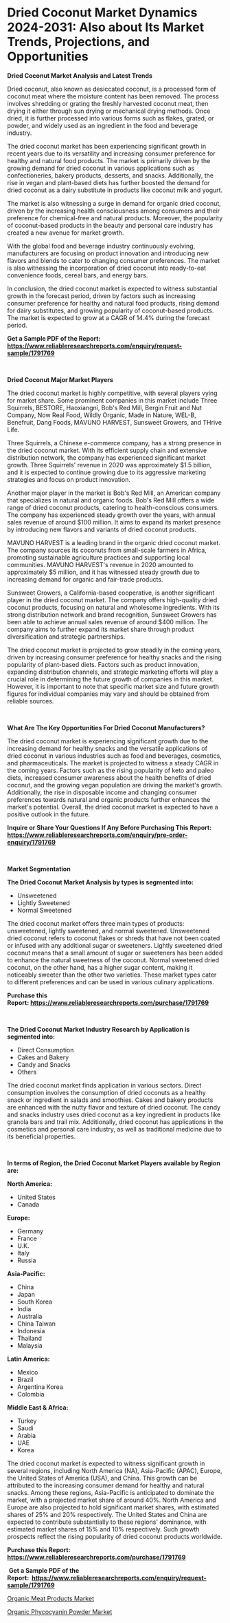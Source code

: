 <p><h1>Dried Coconut Market Dynamics 2024-2031: Also about Its Market Trends, Projections, and Opportunities</h1></p><p><strong>Dried Coconut Market Analysis and Latest Trends</strong></p>
<p><p>Dried coconut, also known as desiccated coconut, is a processed form of coconut meat where the moisture content has been removed. The process involves shredding or grating the freshly harvested coconut meat, then drying it either through sun drying or mechanical drying methods. Once dried, it is further processed into various forms such as flakes, grated, or powder, and widely used as an ingredient in the food and beverage industry.</p><p>The dried coconut market has been experiencing significant growth in recent years due to its versatility and increasing consumer preference for healthy and natural food products. The market is primarily driven by the growing demand for dried coconut in various applications such as confectioneries, bakery products, desserts, and snacks. Additionally, the rise in vegan and plant-based diets has further boosted the demand for dried coconut as a dairy substitute in products like coconut milk and yogurt.</p><p>The market is also witnessing a surge in demand for organic dried coconut, driven by the increasing health consciousness among consumers and their preference for chemical-free and natural products. Moreover, the popularity of coconut-based products in the beauty and personal care industry has created a new avenue for market growth.</p><p>With the global food and beverage industry continuously evolving, manufacturers are focusing on product innovation and introducing new flavors and blends to cater to changing consumer preferences. The market is also witnessing the incorporation of dried coconut into ready-to-eat convenience foods, cereal bars, and energy bars.</p><p>In conclusion, the dried coconut market is expected to witness substantial growth in the forecast period, driven by factors such as increasing consumer preference for healthy and natural food products, rising demand for dairy substitutes, and growing popularity of coconut-based products. The market is expected to grow at a CAGR of 14.4% during the forecast period.</p></p>
<p><strong>Get a Sample PDF of the Report:&nbsp; <a href="https://www.reliableresearchreports.com/enquiry/request-sample/1791769">https://www.reliableresearchreports.com/enquiry/request-sample/1791769</a></strong></p>
<p>&nbsp;</p>
<p><strong>Dried Coconut Major Market Players</strong></p>
<p><p>The dried coconut market is highly competitive, with several players vying for market share. Some prominent companies in this market include Three Squirrels, BESTORE, Haoxiangni, Bob's Red Mill, Bergin Fruit and Nut Company, Now Real Food, Wildly Organic, Made in Nature, WEL-B, Benefruit, Dang Foods, MAVUNO HARVEST, Sunsweet Growers, and THrive Life.</p><p>Three Squirrels, a Chinese e-commerce company, has a strong presence in the dried coconut market. With its efficient supply chain and extensive distribution network, the company has experienced significant market growth. Three Squirrels' revenue in 2020 was approximately $1.5 billion, and it is expected to continue growing due to its aggressive marketing strategies and focus on product innovation.</p><p>Another major player in the market is Bob's Red Mill, an American company that specializes in natural and organic foods. Bob's Red Mill offers a wide range of dried coconut products, catering to health-conscious consumers. The company has experienced steady growth over the years, with annual sales revenue of around $100 million. It aims to expand its market presence by introducing new flavors and variants of dried coconut products.</p><p>MAVUNO HARVEST is a leading brand in the organic dried coconut market. The company sources its coconuts from small-scale farmers in Africa, promoting sustainable agriculture practices and supporting local communities. MAVUNO HARVEST's revenue in 2020 amounted to approximately $5 million, and it has witnessed steady growth due to increasing demand for organic and fair-trade products.</p><p>Sunsweet Growers, a California-based cooperative, is another significant player in the dried coconut market. The company offers high-quality dried coconut products, focusing on natural and wholesome ingredients. With its strong distribution network and brand recognition, Sunsweet Growers has been able to achieve annual sales revenue of around $400 million. The company aims to further expand its market share through product diversification and strategic partnerships.</p><p>The dried coconut market is projected to grow steadily in the coming years, driven by increasing consumer preference for healthy snacks and the rising popularity of plant-based diets. Factors such as product innovation, expanding distribution channels, and strategic marketing efforts will play a crucial role in determining the future growth of companies in this market. However, it is important to note that specific market size and future growth figures for individual companies may vary and should be obtained from reliable sources.</p></p>
<p>&nbsp;</p>
<p><strong>What Are The Key Opportunities For Dried Coconut Manufacturers?</strong></p>
<p><p>The dried coconut market is experiencing significant growth due to the increasing demand for healthy snacks and the versatile applications of dried coconut in various industries such as food and beverages, cosmetics, and pharmaceuticals. The market is projected to witness a steady CAGR in the coming years. Factors such as the rising popularity of keto and paleo diets, increased consumer awareness about the health benefits of dried coconut, and the growing vegan population are driving the market's growth. Additionally, the rise in disposable income and changing consumer preferences towards natural and organic products further enhances the market's potential. Overall, the dried coconut market is expected to have a positive outlook in the future.</p></p>
<p><strong>Inquire or Share Your Questions If Any Before Purchasing This Report: <a href="https://www.reliableresearchreports.com/enquiry/pre-order-enquiry/1791769">https://www.reliableresearchreports.com/enquiry/pre-order-enquiry/1791769</a></strong></p>
<p>&nbsp;</p>
<p><strong>Market Segmentation</strong></p>
<p><strong>The Dried Coconut Market Analysis by types is segmented into:</strong></p>
<p><ul><li>Unsweetened</li><li>Lightly Sweetened</li><li>Normal Sweetened</li></ul></p>
<p><p>The dried coconut market offers three main types of products: unsweetened, lightly sweetened, and normal sweetened. Unsweetened dried coconut refers to coconut flakes or shreds that have not been coated or infused with any additional sugar or sweeteners. Lightly sweetened dried coconut means that a small amount of sugar or sweeteners has been added to enhance the natural sweetness of the coconut. Normal sweetened dried coconut, on the other hand, has a higher sugar content, making it noticeably sweeter than the other two varieties. These market types cater to different preferences and can be used in various culinary applications.</p></p>
<p><strong>Purchase this Report:&nbsp;<a href="https://www.reliableresearchreports.com/purchase/1791769">https://www.reliableresearchreports.com/purchase/1791769</a></strong></p>
<p>&nbsp;</p>
<p><strong>The Dried Coconut Market Industry Research by Application is segmented into:</strong></p>
<p><ul><li>Direct Consumption</li><li>Cakes and Bakery</li><li>Candy and Snacks</li><li>Others</li></ul></p>
<p><p>The dried coconut market finds application in various sectors. Direct consumption involves the consumption of dried coconuts as a healthy snack or ingredient in salads and smoothies. Cakes and bakery products are enhanced with the nutty flavor and texture of dried coconut. The candy and snacks industry uses dried coconut as a key ingredient in products like granola bars and trail mix. Additionally, dried coconut has applications in the cosmetics and personal care industry, as well as traditional medicine due to its beneficial properties.</p></p>
<p>&nbsp;</p>
<p><strong>In terms of Region, the Dried Coconut Market Players available by Region are:</strong></p>
<p>
    <p> <strong> North America: </strong>
        <ul>
            <li>United States</li>
            <li>Canada</li>
        </ul>
        </p> 
    <p> <strong> Europe: </strong>
        <ul>
            <li>Germany</li>
            <li>France</li>
            <li>U.K.</li>
            <li>Italy</li>
            <li>Russia</li>
        </ul>
        </p> 
    <p> <strong> Asia-Pacific: </strong>
        <ul>
            <li>China</li>
            <li>Japan</li>
            <li>South Korea</li>
            <li>India</li>
            <li>Australia</li>
            <li>China Taiwan</li>
            <li>Indonesia</li>
            <li>Thailand</li>
            <li>Malaysia</li>
        </ul>
        </p> 
    <p> <strong> Latin America: </strong>
        <ul>
            <li>Mexico</li>
            <li>Brazil</li>
            <li>Argentina Korea</li>
            <li>Colombia</li>
        </ul>
        </p> 
    <p> <strong> Middle East & Africa: </strong>
        <ul>
            <li>Turkey</li>
            <li>Saudi</li>
            <li>Arabia</li>
            <li>UAE</li>
            <li>Korea</li>
        </ul>
    </p>
    </p>
<p><p>The dried coconut market is expected to witness significant growth in several regions, including North America (NA), Asia-Pacific (APAC), Europe, the United States of America (USA), and China. This growth can be attributed to the increasing consumer demand for healthy and natural snacks. Among these regions, Asia-Pacific is anticipated to dominate the market, with a projected market share of around 40%. North America and Europe are also projected to hold significant market shares, with estimated shares of 25% and 20% respectively. The United States and China are expected to contribute substantially to these regions' dominance, with estimated market shares of 15% and 10% respectively. Such growth prospects reflect the rising popularity of dried coconut products worldwide.</p></p>
<p><strong>Purchase this Report: <a href="https://www.reliableresearchreports.com/purchase/1791769">https://www.reliableresearchreports.com/purchase/1791769</a></strong></p>
<p>&nbsp;<strong>Get a Sample PDF of the Report:&nbsp;&nbsp;<a href="https://www.reliableresearchreports.com/enquiry/request-sample/1791769">https://www.reliableresearchreports.com/enquiry/request-sample/1791769</a></strong></p>
<p><strong></strong></p>
<p><p><a href="https://github.com/yoshih12/Market-Research-Report-List-1/blob/main/organic-meat-products-market.md">Organic Meat Products Market</a></p><p><a href="https://github.com/guneycigdem35/Market-Research-Report-List-1/blob/main/organic-phycocyanin-powder-market.md">Organic Phycocyanin Powder Market</a></p></p>
